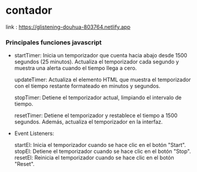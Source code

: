 # contador

link : https://glistening-douhua-803764.netlify.app


<h3>Principales funciones javascript</h3>
<ul>
<li>
startTimer: Inicia un temporizador que cuenta hacia abajo desde 1500 segundos (25 minutos). Actualiza el temporizador cada segundo y muestra una alerta cuando el tiempo llega a cero.

updateTimer: Actualiza el elemento HTML que muestra el temporizador con el tiempo restante formateado en minutos y segundos.

stopTimer: Detiene el temporizador actual, limpiando el intervalo de tiempo.

resetTimer: Detiene el temporizador y restablece el tiempo a 1500 segundos. Además, actualiza el temporizador en la interfaz.
</li>
<li>
Event Listeners:

startEl: Inicia el temporizador cuando se hace clic en el botón "Start".
stopEl: Detiene el temporizador cuando se hace clic en el botón "Stop".
resetEl: Reinicia el temporizador cuando se hace clic en el botón "Reset".
</li>
</ul>
